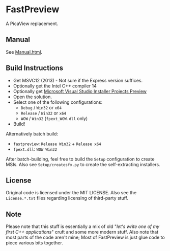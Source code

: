 FastPreview
===
A PicaView replacement.

Manual
--
See [Manual.html](manual.html).

Build Instructions
--
* Get MSVC12 (2013) - Not sure if the Express version suffices.
* Optionally get the Intel C++ compiler 14
* Optionally get [Microsoft Visual Studio Installer Projects Preview](http://visualstudiogallery.msdn.microsoft.com/9abe329c-9bba-44a1-be59-0fbf6151054d)
* Open the solution.
* Select one of the following configurations:
	* `Debug` / `Win32` or `x64`
	* `Release` / `Win32` or `x64`
	* `WOW` / `Win32` (`fpext_WOW.dll` only)
* Build!

Alternatively batch build:

* `fastpreview`: `Release Win32` + `Release x64`
* `fpext.dll`: `WOW Win32`

After batch-building, feel free to build the `Setup` configuration to create MSIs. Also see `Setup/createsfx.py` to create the self-extracting installers.

License
--
Original code is licensed under the MIT LICENSE. Also see the `License.*.txt` files regarding licensing of third-party stuff.

Note
--
Please note that this stuff is essentially a mix of old "*let's write one of my first 
C++ applications*" cruft and some more modern stuff.
Also note that most parts of the code aren't mine; Most of FastPreview is just glue code to piece various bits together.